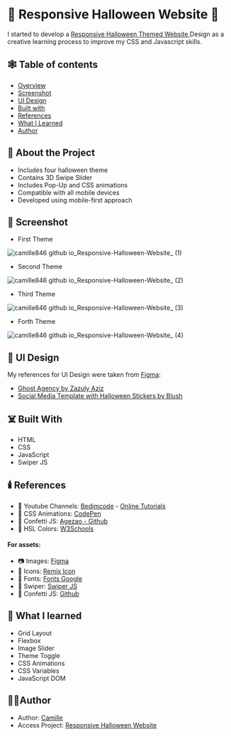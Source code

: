 ﻿# 🎃 Responsive Halloween Website 🎃
 I started to develop a <a href="https://camille846.github.io/Responsive-Halloween-Website/">Responsive Halloween Themed Website </a> Design as a creative learning process to improve my CSS and Javascript skills. 
 
 ## 🕸️ Table of contents

- [Overview](#about-the-project)
- [Screenshot](#screenshot)
- [UI Design](#ui-design)
- [Built with](#built-with)
- [References](#references)
- [What I Learned](#what-i-learned)
- [Author](#author)

## 👻 About the Project

* Includes four halloween theme
* Contains 3D Swipe Slider
* Includes Pop-Up and CSS animations
* Compatible with all mobile devices
* Developed using mobile-first approach

## 📸 Screenshot

- First Theme

![camille846 github io_Responsive-Halloween-Website_ (1)](https://user-images.githubusercontent.com/83260908/141382048-acb80705-fd97-4169-9baf-4f6f09bfb740.png)

- Second Theme

![camille846 github io_Responsive-Halloween-Website_ (2)](https://user-images.githubusercontent.com/83260908/141382066-91b02fd9-c202-4fed-bd08-43b33517bbbc.png)

- Third Theme

![camille846 github io_Responsive-Halloween-Website_ (3)](https://user-images.githubusercontent.com/83260908/141382085-d2749ee8-3af0-48f4-8a64-92ee9bb42f03.png)

- Forth Theme

![camille846 github io_Responsive-Halloween-Website_ (4)](https://user-images.githubusercontent.com/83260908/141382102-658c7440-c8ce-4f2f-8300-c2bfc95dd241.png)

## 🧟 UI Design
My references for UI Design were taken from <a href="figma.com">Figma</a>:
* <a href="https://www.figma.com/community/file/898410101241932232/Ghost-Agency---Ghost-Illustration-Kit">Ghost Agency by Zazuly Aziz</a>
* <a href="https://www.figma.com/community/file/1024390838543144668/Social-Media-Template-with-Halloween-Stickers">Social Media Template with Halloween Stickers by Blush</a>

## ☠️ Built With
* HTML
* CSS
* JavaScript
* Swiper JS

## 🕯️ References
* 🔗 Youtube Channels: <a href="https://www.youtube.com/c/Bedimcode">Bedimcode</a> - <a href="https://www.youtube.com/c/OnlineTutorials4Designers">Online Tutorials</a>
* 🔗 CSS Animations:  <a href="https://codepen.io">CodePen</a> 
* 🔗 Confetti JS: <a href="https://github.com/Agezao/confetti-js">Agezao - Github</a>
* 🌈 HSL Colors: <a href="https://www.w3schools.com/colors/colors_hsl.asp">W3Schools</a>


<h4> For assets:</h4>

* 📷 Images:  <a href="https://www.figma.com/community/file/1033043771316113647/Free-Halloween-3d-illustrations">Figma</a>
* 📁 Icons: <a href="https://remixicon.com/">Remix Icon</a> 
* 📁 Fonts: <a href="https://fonts.google.com/">Fonts Google</a>
* 📁 Swiper: <a href="https://swiperjs.com/">Swiper JS</a>
* 📁 Confetti JS: <a href="https://github.com/Agezao/confetti-js">Github</a>

## 🧹 What I learned
* Grid Layout
* Flexbox
* Image Slider
* Theme Toggle
* CSS Animations
* CSS Variables
* JavaScript DOM

## 🧚‍♀️Author
- Author: [Camille](https://github.com/Camille846)
- Access Project: [Responsive Halloween Website](https://camille846.github.io/Responsive-Halloween-Website)





